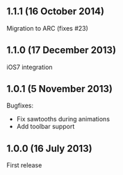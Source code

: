 ## 1.1.1 (16 October 2014)

Migration to ARC (fixes #23)

## 1.1.0 (17 December 2013)

iOS7 integration

## 1.0.1 (5 November 2013)

Bugfixes:
 - Fix sawtooths during animations
 - Add toolbar support

## 1.0.0 (16 July 2013)

First release
